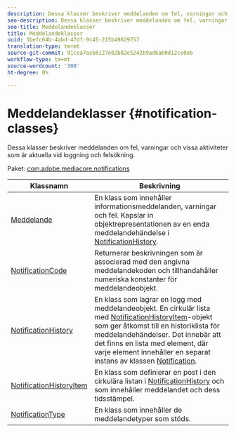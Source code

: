 ```yaml
---
description: Dessa klasser beskriver meddelanden om fel, varningar och vissa aktiviteter som är aktuella vid loggning och felsökning.
seo-description: Dessa klasser beskriver meddelanden om fel, varningar och vissa aktiviteter som är aktuella vid loggning och felsökning.
seo-title: Meddelandeklasser
title: Meddelandeklasser
uuid: 3befc64b-4abd-47df-9c45-215b49029757
translation-type: tm+mt
source-git-commit: 91cea7acb8127e02b82e5242b9ad6ab0d12ce0eb
workflow-type: tm+mt
source-wordcount: '300'
ht-degree: 0%

---
```



# Meddelandeklasser {#notification-classes}

Dessa klasser beskriver meddelanden om fel, varningar och vissa aktiviteter som är aktuella vid loggning och felsökning.

Paket: [com.adobe.mediacore.notifications](https://help.adobe.com/en_US/primetime/api/psdk/asdoc-dhls_1.4/com/adobe/mediacore/notifications/package-detail.html)

| Klassnamn | Beskrivning |
|---|---|
| [Meddelande](https://help.adobe.com/en_US/primetime/api/psdk/asdoc-dhls_1.4/com/adobe/mediacore/notifications/Notification.html) | En klass som innehåller informationsmeddelanden, varningar och fel. Kapslar in objektrepresentationen av en enda meddelandehändelse i [NotificationHistory](https://help.adobe.com/en_US/primetime/api/psdk/asdoc-dhls_1.4/com/adobe/mediacore/notifications/NotificationHistory.html). |
| [NotificationCode](https://help.adobe.com/en_US/primetime/api/psdk/asdoc-dhls_1.4/com/adobe/mediacore/notifications/NotificationCode.html) | Returnerar beskrivningen som är associerad med den angivna meddelandekoden och tillhandahåller numeriska konstanter för meddelandeobjekt. |
| [NotificationHistory](https://help.adobe.com/en_US/primetime/api/psdk/asdoc-dhls_1.4/com/adobe/mediacore/notifications/NotificationHistory.html) | En klass som lagrar en logg med meddelandeobjekt. En cirkulär lista med [NotificationHistoryItem](https://help.adobe.com/en_US/primetime/api/psdk/asdoc-dhls_1.4/com/adobe/mediacore/notifications/NotificationHistoryItem.html)-objekt som ger åtkomst till en historiklista för meddelandehändelser. Det innebär att det finns en lista med element, där varje element innehåller en separat instans av klassen [Notification](https://help.adobe.com/en_US/primetime/api/psdk/asdoc-dhls_1.4/com/adobe/mediacore/notifications/Notification.html). |
| [NotificationHistoryItem](https://help.adobe.com/en_US/primetime/api/psdk/asdoc-dhls_1.4/com/adobe/mediacore/notifications/NotificationHistoryItem.html) | En klass som definierar en post i den cirkulära listan i [NotificationHistory](https://help.adobe.com/en_US/primetime/api/psdk/asdoc-dhls_1.4/com/adobe/mediacore/notifications/NotificationHistory.html) och som innehåller meddelandet och dess tidsstämpel. |
| [NotificationType](https://help.adobe.com/en_US/primetime/api/psdk/asdoc-dhls_1.4/com/adobe/mediacore/notifications/NotificationType.html) | En klass som innehåller de meddelandetyper som stöds. |


